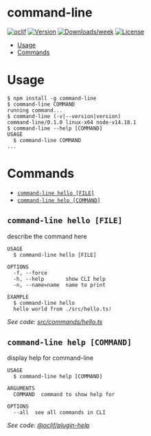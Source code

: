 command-line
============



[![oclif](https://img.shields.io/badge/cli-oclif-brightgreen.svg)](https://oclif.io)
[![Version](https://img.shields.io/npm/v/command-line.svg)](https://npmjs.org/package/command-line)
[![Downloads/week](https://img.shields.io/npm/dw/command-line.svg)](https://npmjs.org/package/command-line)
[![License](https://img.shields.io/npm/l/command-line.svg)](https://github.com/luangazin/command-line/blob/master/package.json)

<!-- toc -->
* [Usage](#usage)
* [Commands](#commands)
<!-- tocstop -->
# Usage
<!-- usage -->
```sh-session
$ npm install -g command-line
$ command-line COMMAND
running command...
$ command-line (-v|--version|version)
command-line/0.1.0 linux-x64 node-v14.18.1
$ command-line --help [COMMAND]
USAGE
  $ command-line COMMAND
...
```
<!-- usagestop -->
# Commands
<!-- commands -->
* [`command-line hello [FILE]`](#command-line-hello-file)
* [`command-line help [COMMAND]`](#command-line-help-command)

## `command-line hello [FILE]`

describe the command here

```
USAGE
  $ command-line hello [FILE]

OPTIONS
  -f, --force
  -h, --help       show CLI help
  -n, --name=name  name to print

EXAMPLE
  $ command-line hello
  hello world from ./src/hello.ts!
```

_See code: [src/commands/hello.ts](https://github.com/luangazin/command-line/blob/v0.1.0/src/commands/hello.ts)_

## `command-line help [COMMAND]`

display help for command-line

```
USAGE
  $ command-line help [COMMAND]

ARGUMENTS
  COMMAND  command to show help for

OPTIONS
  --all  see all commands in CLI
```

_See code: [@oclif/plugin-help](https://github.com/oclif/plugin-help/blob/v3.2.3/src/commands/help.ts)_
<!-- commandsstop -->

